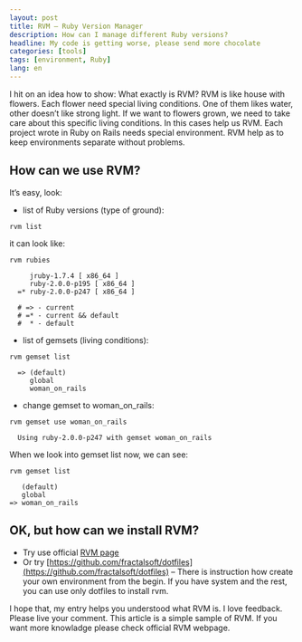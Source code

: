 ```yaml
---
layout: post
title: RVM – Ruby Version Manager
description: How can I manage different Ruby versions?
headline: My code is getting worse, please send more chocolate
categories: [tools]
tags: [environment, Ruby]
lang: en
---
```


I hit on an idea how to show: What exactly is RVM? RVM is like house with flowers. Each flower need special living conditions. One of them likes water, other doesn’t like strong light. If we want to flowers grown, we need to take care about this specific living conditions. In this cases help us RVM. Each project wrote in Ruby on Rails needs special environment. RVM help as to keep environments separate without problems.

## How can we use RVM?

It’s easy, look:

- list of Ruby versions (type of ground):

```shell
rvm list
```

it can look like:

```shell
rvm rubies

     jruby-1.7.4 [ x86_64 ]
     ruby-2.0.0-p195 [ x86_64 ]
  =* ruby-2.0.0-p247 [ x86_64 ]

  # => - current
  # =* - current && default
  #  * - default
```

- list of gemsets (living conditions):

```shell
rvm gemset list

  => (default)
     global
     woman_on_rails
```

- change gemset to woman_on_rails:

```shell
rvm gemset use woman_on_rails

  Using ruby-2.0.0-p247 with gemset woman_on_rails
```

When we look into gemset list now, we can see:

```shell
rvm gemset list

   (default)
   global
=> woman_on_rails
```

## OK, but how can we install RVM?

- Try use official [RVM page](http://rvm.io/rvm/install)
- Or try [https://github.com/fractalsoft/dotfiles](https://github.com/fractalsoft/dotfiles) – There is instruction how create your own environment from the begin. If you have system and the rest, you can use only dotfiles to install rvm.

I hope that, my entry helps you understood what RVM is. I love feedback. Please live your comment.
This article is a simple sample of RVM. If you want more knowladge please check official RVM webpage.
